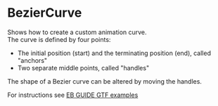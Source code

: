 ﻿ # BezierCurve

Shows how to create a custom animation curve.\
The curve is defined by four points: 
* The initial position (start) and the terminating position (end), called "anchors"
* Two separate middle points, called "handles"

The shape of a Bezier curve can be altered by moving the handles.


For instructions see [EB GUIDE GTF examples](../../readme.md)
